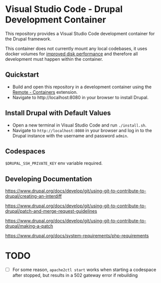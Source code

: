 # Visual Studio Code - Drupal Development Container

This repository provides a Visual Studio Code development container for the
Drupal framework.

This container does not currently mount any local codebases, it uses docker
volumes for [improved disk performance](https://code.visualstudio.com/docs/remote/containers-advanced#_improving-container-disk-performance)
and therefore all development must happen within the container.


## Quickstart

* Build and open this repository in a development container using the
[Remote - Containers](https://marketplace.visualstudio.com/items?itemName=ms-vscode-remote.remote-containers) extension.
* Navigate to http://localhost:8080 in your browser to install Drupal.


## Install Drupal with Default Values

* Open a new terminal in Visual Studio Code and run `./install.sh`.
* Navigate to `http://localhost:8080` in your browser and log in to the Drupal
  instance with the username and password `admin`.


## Codespaces

`$DRUPAL_SSH_PRIVATE_KEY` env variable required.


## Developing Documentation

https://www.drupal.org/docs/develop/git/using-git-to-contribute-to-drupal/creating-an-interdiff

https://www.drupal.org/docs/develop/git/using-git-to-contribute-to-drupal/patch-and-merge-request-guidelines

https://www.drupal.org/docs/develop/git/using-git-to-contribute-to-drupal/making-a-patch

https://www.drupal.org/docs/system-requirements/php-requirements




# TODO

- [ ] For some reason, `apache2ctl start` works when starting a codespace after stopped, but results in a 502 gateway error if rebuilding
